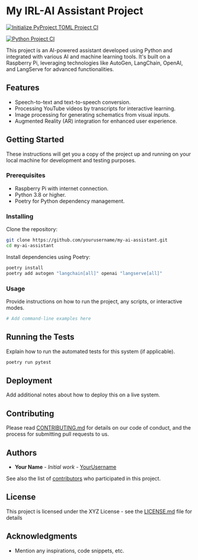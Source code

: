 # My IRL-AI Assistant Project

[![Initialize PyProject TOML Project CI](https://github.com/Cdaprod/cda.IRL_AI/actions/workflows/initialize.yaml/badge.svg)](https://github.com/Cdaprod/cda.IRL_AI/actions/workflows/initialize.yaml)

[![Python Project CI](https://github.com/Cdaprod/cda.IRL_AI/actions/workflows/initialize.yaml/badge.svg)](https://github.com/Cdaprod/cda.IRL_AI/actions/workflows/initialize.yaml)

This project is an AI-powered assistant developed using Python and integrated with various AI and machine learning tools. It's built on a Raspberry Pi, leveraging technologies like AutoGen, LangChain, OpenAI, and LangServe for advanced functionalities.

## Features

- Speech-to-text and text-to-speech conversion.
- Processing YouTube videos by transcripts for interactive learning.
- Image processing for generating schematics from visual inputs.
- Augmented Reality (AR) integration for enhanced user experience.

## Getting Started

These instructions will get you a copy of the project up and running on your local machine for development and testing purposes.

### Prerequisites

- Raspberry Pi with internet connection.
- Python 3.8 or higher.
- Poetry for Python dependency management.

### Installing

Clone the repository:

```bash
git clone https://github.com/yourusername/my-ai-assistant.git
cd my-ai-assistant
```

Install dependencies using Poetry:

```bash
poetry install
poetry add autogen "langchain[all]" openai "langserve[all]"
```

### Usage

Provide instructions on how to run the project, any scripts, or interactive modes.

```bash
# Add command-line examples here
```

## Running the Tests

Explain how to run the automated tests for this system (if applicable).

```bash
poetry run pytest
```

## Deployment

Add additional notes about how to deploy this on a live system.

## Contributing

Please read [CONTRIBUTING.md](LINK_TO_CONTRIBUTING.md) for details on our code of conduct, and the process for submitting pull requests to us.

## Authors

- **Your Name** - *Initial work* - [YourUsername](https://github.com/YourUsername)

See also the list of [contributors](https://github.com/yourusername/my-ai-assistant/contributors) who participated in this project.

## License

This project is licensed under the XYZ License - see the [LICENSE.md](LICENSE.md) file for details

## Acknowledgments

- Mention any inspirations, code snippets, etc.

